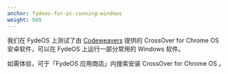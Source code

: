 ```yaml
---
anchor: fydeos-for-pc-running-windows
weight: 989
---
```

我们在 FydeOS 上测试了由 [Codeweavers](https://www.codeweavers.com/) 提供的 CrossOver for Chrome OS 安卓软件，可以在 FydeOS 上运行一部分常用的 Windows 软件。

如需体验，可于「FydeOS 应用商店」内搜索安装 CrossOver for Chrome OS 。
